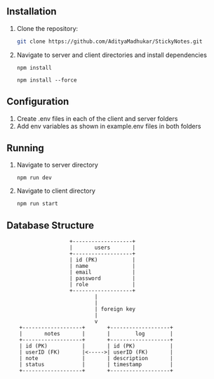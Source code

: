 ## Installation

1. Clone the repository:
   ```bash
   git clone https://github.com/AdityaMadhukar/StickyNotes.git

2. Navigate to server and client directories and install dependencies
    ```terminal
    npm install 

    npm install --force
## Configuration

1. Create .env files in each of the client and server folders
2. Add env variables as shown in example.env files in both folders

## Running 

1. Navigate to server directory
    ```terminal
    npm run dev
2. Navigate to client directory
    ```terminal
    npm run start
## Database Structure

                        +-------------------+
                        |       users       |
                        +-------------------+
                        | id (PK)           |
                        | name              |
                        | email             |
                        | password          |
                        | role              |
                        +-------------------+
                                |
                                |
                                | foreign key
                                |
                                v
        +-------------------+       +-------------------+
        |       notes       |       |        log        |
        +-------------------+       +-------------------+
        | id (PK)           |       | id (PK)           |
        | userID (FK)       |<----->| userID (FK)       |
        | note              |       | description       |
        | status            |       | timestamp         |
        +-------------------+       +-------------------+



